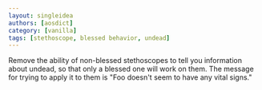 ```yaml
---
layout: singleidea
authors: [aosdict]
category: [vanilla]
tags: [stethoscope, blessed behavior, undead]
---
```

Remove the ability of non-blessed stethoscopes to tell you information about undead, so that only a blessed one will work on them. The message for trying to apply it to them is "Foo doesn't seem to have any vital signs."
